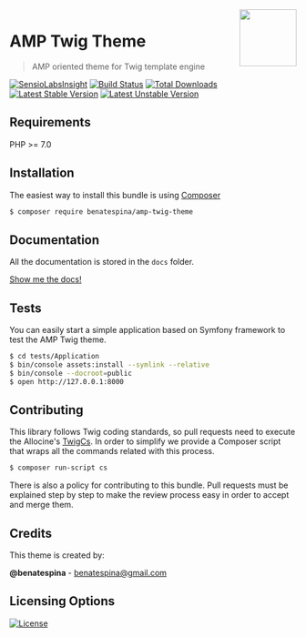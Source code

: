 <img height="100px" width="100px" src="https://rawgithub.com/benatespina/amptwigtheme/master/docs/logo.jpg" align="right"/>

# AMP Twig Theme
> AMP oriented theme for Twig template engine

[![SensioLabsInsight](https://insight.sensiolabs.com/projects/a3e5fe1a-397d-440c-8331-50aa7e543a3f/mini.png)](https://insight.sensiolabs.com/projects/a3e5fe1a-397d-440c-8331-50aa7e543a3f)
[![Build Status](https://travis-ci.org/benatespina/AMPTwigTheme.svg?branch=master)](https://travis-ci.org/benatespina/AMPTwigTheme)
[![Total Downloads](https://poser.pugx.org/benatespina/amp-twig-theme/downloads)](https://packagist.org/packages/benatespina/amp-twig-theme)
[![Latest Stable Version](https://poser.pugx.org/benatespina/amp-twig-theme/v/stable.svg)](https://packagist.org/packages/benatespina/amp-twig-theme)
[![Latest Unstable Version](https://poser.pugx.org/benatespina/amp-twig-theme/v/unstable.svg)](https://packagist.org/packages/benatespina/amp-twig-theme)

## Requirements
PHP >= 7.0

## Installation
The easiest way to install this bundle is using [Composer][2]
```bash
$ composer require benatespina/amp-twig-theme
```

## Documentation
All the documentation is stored in the `docs` folder.

[Show me the docs!](docs/index.md)

## Tests
You can easily start a simple application based on Symfony framework to test the AMP Twig theme.
```bash
$ cd tests/Application
$ bin/console assets:install --symlink --relative
$ bin/console --docroot=public
$ open http://127.0.0.1:8000
```

## Contributing
This library follows Twig coding standards, so pull requests need to execute the Allocine's [TwigCs][1]. In order
to simplify we provide a Composer script that wraps all the commands related with this process.
```bash
$ composer run-script cs
```

There is also a policy for contributing to this bundle. Pull requests must be explained step by step to make the
review process easy in order to accept and merge them.

## Credits
This theme is created by:
>
**@benatespina** - [benatespina@gmail.com](mailto:benatespina@gmail.com)

## Licensing Options
[![License](https://poser.pugx.org/benatespina/amp-twig-theme/license.svg)](https://github.com/benatespina/AMPTwigTheme/blob/master/LICENSE)

[1]: https://github.com/allocine/twigcs 
[2]: http://getcomposer.org
